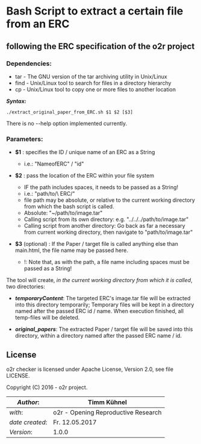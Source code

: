 # 	Bash Script to extract a certain file from an ERC    
##   following the ERC specification of the o2r project

### Dependencies:
* tar 	- The GNU version of the tar archiving utility in Unix/Linux
* find 	- Unix/Linux tool to search for files in a directory hierarchy 
* cp 	- Unix/Linux tool to copy one or more files to another location

**_Syntax:_**

`./extract_original_paper_from_ERC.sh $1 $2 [$3]`

There is no --help option implemented currently.


### Parameters:

*  **$1** : specifies the ID / unique name of an ERC as a String
   * i.e.:  "NameofERC" / "id"

*  **$2** : pass the location of the ERC within your file system
   * IF the path includes spaces, it needs to be passed as a String!
   * i.e.:  "path/to/\ ERC/"
   * file path may be absolute, or relative to the current working directory from which the bash script is called.
   	* Absolute: "~/path/to/image.tar" 
	* Calling script from its own directory: e.g. "../../../path/to/image.tar"
	* Calling script from another directory: Go back as far a necessary from current working directory, then navigate to "path/to/image.tar"

*  **$3** (optional) : 	If the Paper / target file is called anything else than main.html, 
	the file name may be passed here. 
   * !: Note that, as with the path, a file name including spaces must be passed
	   as a String!



The tool will create, _in the current working directory from which it is called_, two directories:

* **_temporaryContent_**:  The targeted ERC's image.tar file will be extracted  into 
	              this directory temporarily;
	              Temporary files will be kept in a directory named after the 
	              passed ERC id / name.
 	              When execution finished, all temp-files will be deleted.

* **_original\_papers_**:   The extracted Paper / target file will be saved into this directory,
	              within a directory named after the passed ERC name / id.
		      

## License
o2r checker is licensed under Apache License, Version 2.0, see file LICENSE.

Copyright (C) 2016 - o2r project.


|  _Author_: | Timm Kühnel |
| -----------------|-------------|
|  _with_: | o2r - Opening Reproductive Research |
| _date created_: | Fr. 12.05.2017 |
| _Version_:| 1.0.0 |
